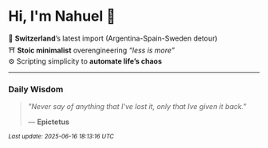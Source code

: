 # Hi, I'm Nahuel :tiger:

📍 **Switzerland**’s latest import (Argentina-Spain-Sweden detour)  
⛩️ **Stoic minimalist** overengineering *“less is more”*  
⚙️ Scripting simplicity to **automate life’s chaos**

---

### Daily Wisdom
> _"Never say of anything that I've lost it, only that Ive given it back."_  
>
> — **Epictetus**

<sub>*Last update: 2025-06-16 18:13:16 UTC*</sub>

